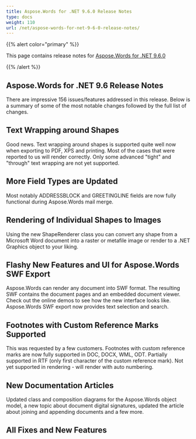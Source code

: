```yaml
---
title: Aspose.Words for .NET 9.6.0 Release Notes
type: docs
weight: 110
url: /net/aspose-words-for-net-9-6-0-release-notes/
---
```


{{% alert color="primary" %}} 

This page contains release notes for [Aspose.Words for .NET 9.6.0](http://www.aspose.com/downloads/words/net/new-releases/aspose.words-for-.net-9.6.0/)

{{% /alert %}} 
## **Aspose.Words for .NET 9.6 Release Notes**
There are impressive 156 issues/features addressed in this release. Below is a summary of some of the most notable changes followed by the full list of changes.
## **Text Wrapping around Shapes**
Good news. Text wrapping around shapes is supported quite well now when exporting to PDF, XPS and printing. Most of the cases that were reported to us will render correctly. Only some advanced "tight" and "through" text wrapping are not yet supported.
## **More Field Types are Updated**
Most notably ADDRESSBLOCK and GREETINGLINE fields are now fully functional during Aspose.Words mail merge.
## **Rendering of Individual Shapes to Images**
Using the new ShapeRenderer class you can convert any shape from a Microsoft Word document into a raster or metafile image or render to a .NET Graphics object to your liking.
## **Flashy New Features and UI for Aspose.Words SWF Export**
Aspose.Words can render any document into SWF format. The resulting SWF contains the document pages and an embedded document viewer. Check out the online demos to see how the new interface looks like. Aspose.Words SWF export now provides text selection and search.
## **Footnotes with Custom Reference Marks Supported**
This was requested by a few customers. Footnotes with custom reference marks are now fully supported in DOC, DOCX, WML, ODT. Partially supported in RTF (only first character of the custom reference mark). Not yet supported in rendering - will render with auto numbering.
## **New Documentation Articles**
Updated class and composition diagrams for the Aspose.Words object model, a new topic about document digital signatures, updated the article about joining and appending documents and a few more.
## **All Fixes and New Features**
